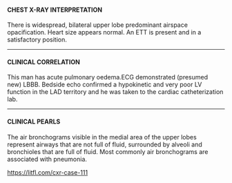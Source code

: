 #### CHEST X-RAY INTERPRETATION
There is widespread, bilateral upper lobe predominant airspace opacification. Heart size appears normal. An ETT is present and in a satisfactory position.

---------------
#### CLINICAL CORRELATION
This man has acute pulmonary oedema.ECG demonstrated (presumed new) LBBB. Bedside echo confirmed a hypokinetic and very poor LV function in the LAD territory and he was taken to the cardiac catheterization lab.

---------------
#### CLINICAL PEARLS
The air bronchograms visible in the medial area of the upper lobes represent airways that are not full of fluid, surrounded by alveoli and bronchioles that are full of fluid. Most commonly air bronchograms are associated with pneumonia.


<https://litfl.com/cxr-case-111>